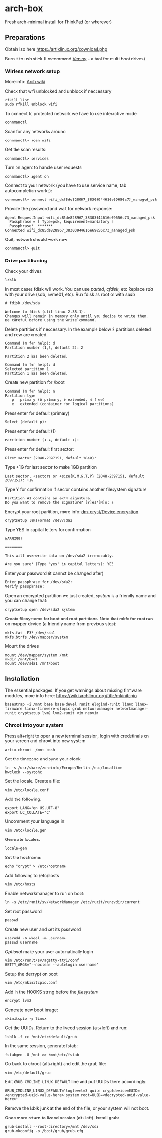 # arch-box
Fresh arch-minimal install for ThinkPad (or wherever)


## Preparations
Obtain iso here https://artixlinux.org/download.php

Burn it to usb stick (I recommend [Ventoy](https://www.ventoy.net/en/index.html) - a tool for multi boot drives)

### Wirless network setup 
More info: [Arch wiki](https://wiki.archlinux.org/title/ConnMan)

Check that wifi unblocked and unblock if neccessary

```
rfkill list
sudo rfkill unblock wifi
```
To connect to protected network we have to use interactive mode
```
connmanctl
```
Scan for any networks around:
```
connmanctl> scan wifi
```
Get the scan results:
```
connmanctl> services
```
Turn on agent to handle user requests:
```
connmanctl> agent on
```
Connect to your network (you have to use service name, tab autocompletion works):
```
connmanctl> connect wifi_dc85de828967_38303944616e69656c73_managed_psk
```
Provide the password and wait for network response:
```
Agent RequestInput wifi_dc85de828967_38303944616e69656c73_managed_psk
  Passphrase = [ Type=psk, Requirement=mandatory ]
  Passphrase?  *******
Connected wifi_dc85de828967_38303944616e69656c73_managed_psk
```
Quit, network should work now
```
connmanctl> quit
```

### Drive partitioning
Check your drives
```
lsblk
```
In most cases fdisk will work. You can use *parted*, *cfdisk*, etc
Replace *sda* with your drive (sdb, nvme01, etc). Run fdisk as root or with *sudo*
```
# fdisk /dev/sda

Welcome to fdisk (util-linux 2.38.1).
Changes will remain in memory only until you decide to write them.
Be careful before using the write command.
```
Delete partitions if neccessary. In the example below 2 partitions deleted and new are created.
```
Command (m for help): d
Partition number (1,2, default 2): 2

Partition 2 has been deleted.

Command (m for help): d
Selected partition 1
Partition 1 has been deleted.
```
Create new partition for /boot:
```
Command (m for help): n
Partition type
   p   primary (0 primary, 0 extended, 4 free)
   e   extended (container for logical partitions)
```
Press enter for default (primary)
```
Select (default p): 
```
Press enter for default (1)
```
Partition number (1-4, default 1): 
```
Press enter for default first sector:
```
First sector (2048-2097151, default 2048):
```
Type +1G for last sector to make 1GB partition
```
Last sector, +sectors or +size{K,M,G,T,P} (2048-2097151, default 2097151): +1G
```
Type Y for confirmation if sector contains another filesystem signature
```
Partition #1 contains an ext4 signature.
Do you want to remove the signature? [Y]es/[N]o: Y
```
Encrypt your root partition, more info: [dm-crypt/Device encryption](https://wiki.archlinux.org/title/dm-crypt/Device_encryption)
```
cryptsetup luksFormat /dev/sda2
```
Type YES in capital letters for confirmation
```
WARNING!

========

This will overwrite data on /dev/sda2 irrevocably.

Are you sure? (Type 'yes' in capital letters): YES
```
Enter your password (it cannot be changed after)
```
Enter passphrase for /dev/sda2: 
Verify passphrase: 
```
Open an encrypted partition we just created, *system* is a friendly name and you can change that:
```
cryptsetup open /dev/sda2 system
```
Create filesystems for boot and root partitions. Note that mkfs for root run on mapper device (a friendly name from previous step):
```
mkfs.fat -F32 /dev/sda1
mkfs.btrfs /dev/mapper/system
```
Mount the drives
```
mount /dev/mapper/system /mnt
mkdir /mnt/boot
mount /dev/sda1 /mnt/boot
```

## Installation
The essential packages. If you get warnings about missing firmware modules, more info here: https://wiki.archlinux.org/title/mkinitcpio
```
basestrap -i /mnt base base-devel runit elogind-runit linux linux-firmware linux-firmware-qlogic grub networkmanager networkmanager-runit cryptsetup lvm2 lvm2-runit vim neovim
```

### Chroot into your system
Press alt+right to open a new terminal session, login with credetinals on your screen and chroot into new system
```
artix-chroot  /mnt bash
```
Set the timezone and sync your clock
```
ln -s /usr/share/zoneinfo/Europe/Berlin /etc/localtime
hwclock --systohc
```
Set the locale. Create a file:
```
vim /etc/locale.conf
```
Add the following:
```
export LANG="en_US.UTF-8"
export LC_COLLATE="C"
```
Uncomment your language in:
```
vim /etc/locale.gen
```
Generate locales:
```
locale-gen
```
Set the hostname:
```
echo "crypt" > /etc/hostname
```
Add following to /etc/hosts
```
vim /etc/hosts
```
Enable networkmanager to run on boot:
```
ln -s /etc/runit/sv/NetworkManager /etc/runit/runsvdir/current
```

Set root password
```
passwd
```
Create new user and set its password
```
useradd -G wheel -m username
passwd username
```
_Optional_ make your user automatically login
```
vim /etc/runit/sv/agetty-tty1/conf
GETTY_ARGS="--noclear --autologin username"
```

Setup the decrypt on boot
```
vim /etc/mkinitcpio.conf
```
Add in the HOOKS string before the *filesystem*
```
encrypt lvm2
```
Generate new boot image:
```
mkinitcpio -p linux
```
Get the UUIDs. Return to the livecd session (alt+left) and run:
```
lsblk -f >> /mnt/etc/default/grub
```
In the same session, generate fstab:
```
fstabgen -U /mnt >> /mnt/etc/fstab
```
Go back to chroot (alt+right) and edit the grub file:
```
vim /etc/default/grub
```
Edit ```GRUB_CMDLINE_LINUX_DEFAULT``` line and put UUIDs there accordingly:
```
GRUB_CMDLINE_LINUX_DEFAULT="loglevel=3 quite cryptdevice=UUID=<encrypted-uuid-value-here>:system root=UUID=<decrypted-uuid-value-here>"
```
Remove the lsblk junk at the end of the file, or your system will not boot.

Once more return to livecd session (alt+left). Install grub:
```
grub-install --root-directory=/mnt /dev/sda
grub-mkconfig -o /boot/grub/grub.cfg
```
